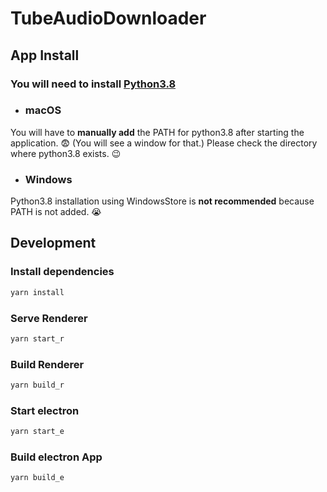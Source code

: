 # TubeAudioDownloader

## App Install

### You will need to install [Python3.8](https://www.python.org/downloads/release/python-389/)

- ### macOS

You will have to **manually add** the PATH for python3.8 after starting the application. &#x1f628; (You will see a window for that.)
Please check the directory where python3.8 exists. &#x1f609;

- ### Windows

Python3.8 installation using WindowsStore is **not recommended** because PATH is not added. &#x1f62d;

## Development

### Install dependencies

```bash
yarn install
```

### Serve Renderer

```bash
yarn start_r
```

### Build Renderer

```bash
yarn build_r
```

### Start electron

```bash
yarn start_e
```

### Build electron App

```bash
yarn build_e
```
